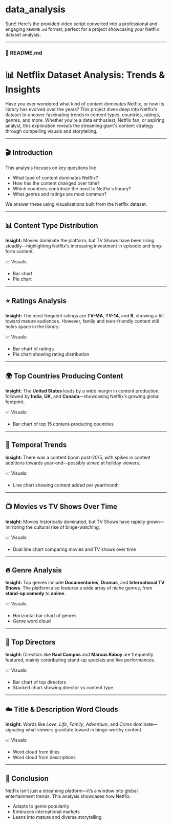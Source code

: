 # data_analysis
Sure! Here's the provided video script converted into a professional and engaging `README.md` format, perfect for a project showcasing your Netflix dataset analysis:

---

### 📘 README.md

# 📊 Netflix Dataset Analysis: Trends & Insights

Have you ever wondered what kind of content dominates Netflix, or how its library has evolved over the years? This project dives deep into Netflix’s dataset to uncover fascinating trends in content types, countries, ratings, genres, and more. Whether you're a data enthusiast, Netflix fan, or aspiring analyst, this exploration reveals the streaming giant's content strategy through compelling visuals and storytelling.

---

## 🎬 Introduction

This analysis focuses on key questions like:

* What type of content dominates Netflix?
* How has the content changed over time?
* Which countries contribute the most to Netflix's library?
* What genres and ratings are most common?

We answer these using visualizations built from the Netflix dataset.

---

## 📊 Content Type Distribution

**Insight:**
Movies dominate the platform, but TV Shows have been rising steadily—highlighting Netflix's increasing investment in episodic and long-form content.

📈 Visuals:

* Bar chart
* Pie chart

---

## ⭐ Ratings Analysis

**Insight:**
The most frequent ratings are **TV-MA**, **TV-14**, and **R**, showing a tilt toward mature audiences. However, family and teen-friendly content still holds space in the library.

📈 Visuals:

* Bar chart of ratings
* Pie chart showing rating distribution

---

## 🌍 Top Countries Producing Content

**Insight:**
The **United States** leads by a wide margin in content production, followed by **India**, **UK**, and **Canada**—showcasing Netflix’s growing global footprint.

📈 Visuals:

* Bar chart of top 15 content-producing countries

---

## 📆 Temporal Trends

**Insight:**
There was a content boom post-2015, with spikes in content additions towards year-end—possibly aimed at holiday viewers.

📈 Visuals:

* Line chart showing content added per year/month

---

## 📺 Movies vs TV Shows Over Time

**Insight:**
Movies historically dominated, but TV Shows have rapidly grown—mirroring the cultural rise of binge-watching.

📈 Visuals:

* Dual line chart comparing movies and TV shows over time

---

## 🔥 Genre Analysis

**Insight:**
Top genres include **Documentaries**, **Dramas**, and **International TV Shows**. The platform also features a wide array of niche genres, from **stand-up comedy** to **anime**.

📈 Visuals:

* Horizontal bar chart of genres
* Genre word cloud

---

## 🎥 Top Directors

**Insight:**
Directors like **Raul Campos** and **Marcus Raboy** are frequently featured, mainly contributing stand-up specials and live performances.

📈 Visuals:

* Bar chart of top directors
* Stacked chart showing director vs content type

---

## ☁️ Title & Description Word Clouds

**Insight:**
Words like *Love*, *Life*, *Family*, *Adventure*, and *Crime* dominate—signaling what viewers gravitate toward in binge-worthy content.

📈 Visuals:

* Word cloud from titles
* Word cloud from descriptions

---

## 🎯 Conclusion

Netflix isn’t just a streaming platform—it’s a window into global entertainment trends. This analysis showcases how Netflix:

* Adapts to genre popularity
* Embraces international markets
* Leans into mature and diverse storytelling

